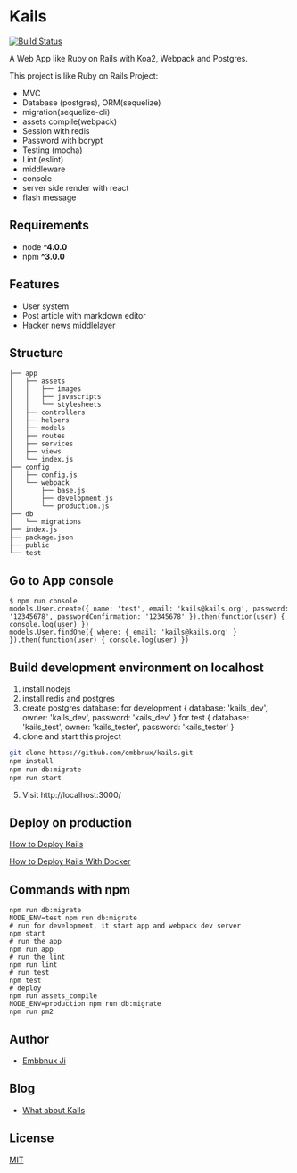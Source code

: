 # Kails

[![Build Status](https://travis-ci.org/embbnux/kails.svg?branch=master)](https://travis-ci.org/embbnux/kails)

A Web App like Ruby on Rails with Koa2, Webpack and Postgres.

This project is like Ruby on Rails Project:

* MVC
* Database (postgres), ORM(sequelize)
* migration(sequelize-cli)
* assets compile(webpack)
* Session with redis
* Password with bcrypt
* Testing (mocha)
* Lint (eslint)
* middleware
* console
* server side render with react
* flash message

## Requirements

* node __^4.0.0__
* npm __^3.0.0__

## Features

* User system
* Post article with markdown editor
* Hacker news middlelayer

## Structure

```
├── app
│   ├── assets
│   │   ├── images
│   │   ├── javascripts
│   │   └── stylesheets
│   ├── controllers
│   ├── helpers
│   ├── models
│   ├── routes
│   ├── services
│   ├── views
│   └── index.js
├── config
│   ├── config.js
│   └── webpack
│       ├── base.js
│       ├── development.js
│       └── production.js
├── db
│   └── migrations
├── index.js
├── package.json
├── public
└── test
```

## Go to App console

```
$ npm run console
models.User.create({ name: 'test', email: 'kails@kails.org', password: '12345678', passwordConfirmation: '12345678' }).then(function(user) { console.log(user) })
models.User.findOne({ where: { email: 'kails@kails.org' } }).then(function(user) { console.log(user) })
```

## Build development environment on localhost

 1. install nodejs
 2. install redis and postgres
 3. create postgres database:
   for development { database: 'kails_dev', owner: 'kails_dev', password: 'kails_dev' }
   for test { database: 'kails_test', owner: 'kails_tester', password: 'kails_tester' }
 4. clone and start this project

```bash
git clone https://github.com/embbnux/kails.git
npm install
npm run db:migrate
npm run start
```

 5. Visit http://localhost:3000/

## Deploy on production

[How to Deploy Kails](https://github.com/embbnux/kails/wiki/How-to-Deploy-Kails)

[How to Deploy Kails With Docker](https://github.com/embbnux/kails/wiki/How-to-Deploy-Kails-with-docker)

## Commands with npm

```
npm run db:migrate
NODE_ENV=test npm run db:migrate
# run for development, it start app and webpack dev server
npm start
# run the app
npm run app
# run the lint
npm run lint
# run test
npm test
# deploy
npm run assets_compile
NODE_ENV=production npm run db:migrate
npm run pm2
```

## Author

* [Embbnux Ji](https://www.embbnux.com)

## Blog

* [What about Kails](https://www.embbnux.com/2016/09/04/kails_with_koa2_like_ruby_on_rails/)

## License

[MIT](https://github.com/embbnux/kails/blob/master/LICENSE.txt)
